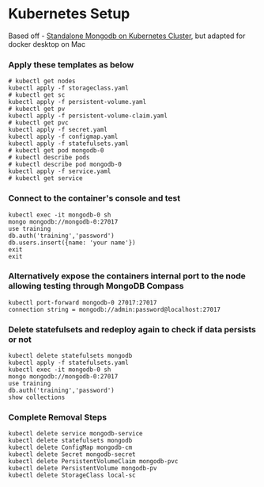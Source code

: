 # Kubernetes Setup

Based off - [Standalone Mongodb on Kubernetes Cluster](https://medium.com/@dilipkumar/standalone-mongodb-on-kubernetes-cluster-19e7b5896b27), but adapted for docker desktop on Mac

### Apply these templates as below
```
# kubectl get nodes
kubectl apply -f storageclass.yaml
# kubectl get sc
kubectl apply -f persistent-volume.yaml
# kubectl get pv
kubectl apply -f persistent-volume-claim.yaml
# kubectl get pvc
kubectl apply -f secret.yaml
kubectl apply -f configmap.yaml
kubectl apply -f statefulsets.yaml
# kubectl get pod mongodb-0
# kubectl describe pods
# kubectl describe pod mongodb-0
kubectl apply -f service.yaml
# kubectl get service
```

### Connect to the container's console and test
```
kubectl exec -it mongodb-0 sh
mongo mongodb://mongodb-0:27017
use training
db.auth('training','password')
db.users.insert({name: 'your name'})
exit
exit
```

### Alternatively expose the containers internal port to the node allowing testing through MongoDB Compass
```
kubectl port-forward mongodb-0 27017:27017
connection string = mongodb://admin:password@localhost:27017
```

### Delete statefulsets and redeploy again to check if data persists or not
```
kubectl delete statefulsets mongodb
kubectl apply -f statefulsets.yaml
kubectl exec -it mongodb-0 sh
mongo mongodb://mongodb-0:27017
use training
db.auth('training','password')
show collections
```

### Complete Removal Steps
```
kubectl delete service mongodb-service
kubectl delete statefulsets mongodb
kubectl delete ConfigMap mongodb-cm
kubectl delete Secret mongodb-secret
kubectl delete PersistentVolumeClaim mongodb-pvc
kubectl delete PersistentVolume mongodb-pv
kubectl delete StorageClass local-sc
```
